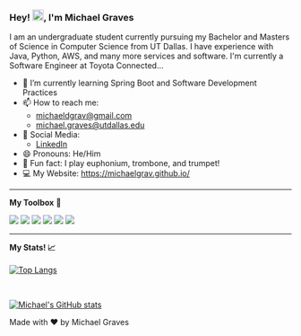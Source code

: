 ### Hey! <img src="https://raw.githubusercontent.com/MartinHeinz/MartinHeinz/master/wave.gif" width="20px">, I'm Michael Graves

I am an undergraduate student currently pursuing my Bachelor and Masters of Science in Computer Science from UT Dallas. I have experience with Java, Python, AWS, and many more services and software. I'm currently a Software Engineer at Toyota Connected...

- 📖 I’m currently learning Spring Boot and Software Development Practices
- 📫 How to reach me: 
  - michaeldgrav@gmail.com
  - michael.graves@utdallas.edu
- 📣 Social Media:
  - [LinkedIn](https://www.linkedin.com/in/michaelgrav/)
- 😄 Pronouns: He/Him
- 🎼 Fun fact: I play euphonium, trombone, and trumpet!
- 💻 My Website: https://michaelgrav.github.io/

---

**My Toolbox** 🧰 

<img src="https://img.shields.io/badge/Python-3776AB?style=for-the-badge&logo=python&logoColor=white"/> <img src="https://img.shields.io/badge/Java-ED8B00?style=for-the-badge&logo=java&logoColor=white"/>
<img src="https://img.shields.io/badge/HTML5-E34F26?style=for-the-badge&logo=html5&logoColor=white"/>
<img src="https://img.shields.io/badge/CSS3-1572B6?style=for-the-badge&logo=css3&logoColor=white"/>
<img src="https://img.shields.io/badge/Xcode-007ACC?style=flat-square&logo=Xcode&logoColor=white" />
<img src="https://img.shields.io/badge/Visual_Studio_Code-0078D4?style=for-the-badge&logo=visual%20studio%20code&logoColor=white"/>

---
**My Stats! 📈**
<br>
<br>
[![Top Langs](https://github-readme-stats.vercel.app/api/top-langs/?username=michaelgrav&hide=javascript,python,html,css&theme=dark)](https://github.com/anuraghazra/github-readme-stats)

<br>

[![Michael's GitHub stats](https://github-readme-stats.vercel.app/api?username=michaelgrav&theme=dark)](https://github.com/anuraghazra/github-readme-stats)
<footer>Made with ❤️ by Michael Graves</footer>
